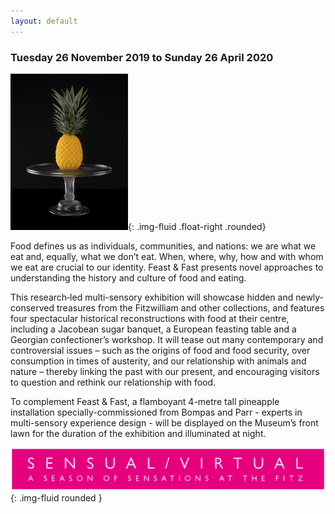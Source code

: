 ```yaml
---
layout: default
---
```


<h3 class="text-center">Tuesday 26 November 2019 to Sunday 26 April 2020</h3>

![](/images/layouts/pineapple_small.jpg){: .img-fluid .float-right .rounded}  

Food defines us as individuals, communities, and nations: we are what we eat and,
equally, what we don’t eat. When, where, why, how and with whom we eat are crucial
to our identity. Feast & Fast presents novel approaches to understanding the
history and culture of food and eating.

This research‐led multi-sensory exhibition will showcase hidden and newly‐conserved
treasures from the Fitzwilliam and other collections, and features four spectacular
historical reconstructions with food at their centre, including a Jacobean sugar
banquet, a European feasting table and a Georgian confectioner’s workshop. It will
tease out many contemporary and controversial issues – such as the origins of food
and food security, over consumption in times of austerity, and our relationship with
animals and nature – thereby linking the past with our present, and encouraging
 visitors to question and rethink our relationship with food.

To complement Feast & Fast, a flamboyant 4-metre tall pineapple installation
specially-commissioned from Bompas and Parr - experts in multi-sensory experience
design - will be displayed on the Museum’s front lawn for the duration of the
exhibition and illuminated at night.

![](/images/layouts/SV.png){: .img-fluid rounded }
